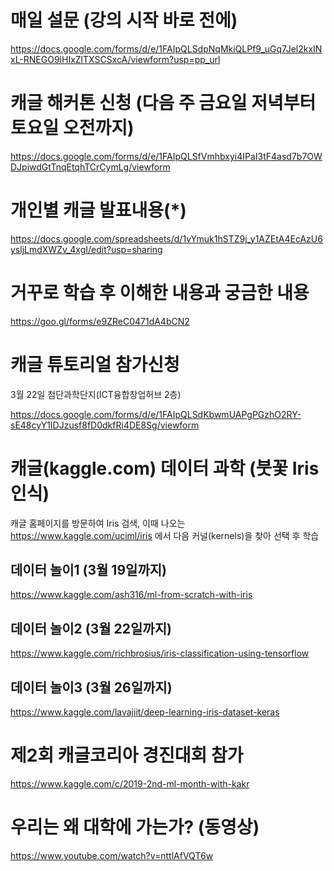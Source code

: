 # 매일 설문 (강의 시작 바로 전에)
https://docs.google.com/forms/d/e/1FAIpQLSdpNqMkiQLPf9_uGq7Jel2kxINxL-RNEGO9lHIxZlTXSCSxcA/viewform?usp=pp_url

# 캐글 해커톤 신청 (다음 주 금요일 저녁부터 토요일 오전까지)
https://docs.google.com/forms/d/e/1FAIpQLSfVmhbxyi4IPaI3tF4asd7b7OWDJpiwdGtTnqEtqhTCrCymLg/viewform

# 개인별 캐글 발표내용(*)
https://docs.google.com/spreadsheets/d/1vYmuk1hSTZ9j_y1AZEtA4EcAzU6ysljLmdXWZv_4xgI/edit?usp=sharing

# 거꾸로 학습 후 이해한 내용과 궁금한 내용 
https://goo.gl/forms/e9ZReC0471dA4bCN2

# 캐글 튜토리얼 참가신청
3월 22일 첨단과학단지(ICT융합창업허브 2층) 

https://docs.google.com/forms/d/e/1FAIpQLSdKbwmUAPgPGzhO2RY-sE48cyY1IDJzusf8fD0dkfRi4DE8Sg/viewform

# 캐글(kaggle.com) 데이터 과학 (붓꽃 Iris 인식)

캐글 홈페이지를 방문하여 Iris 검색, 이때 나오는 https://www.kaggle.com/uciml/iris 에서 다음 커널(kernels)을 찾아 선택 후 학습

## 데이터 놀이1 (3월 19일까지)
https://www.kaggle.com/ash316/ml-from-scratch-with-iris 

## 데이터 놀이2 (3월 22일까지)
https://www.kaggle.com/richbrosius/iris-classification-using-tensorflow

## 데이터 놀이3 (3월 26일까지)
https://www.kaggle.com/lavajiit/deep-learning-iris-dataset-keras


# 제2회 캐글코리아 경진대회 참가
https://www.kaggle.com/c/2019-2nd-ml-month-with-kakr


# 우리는 왜 대학에 가는가? (동영상)
https://www.youtube.com/watch?v=nttlAfVQT6w

